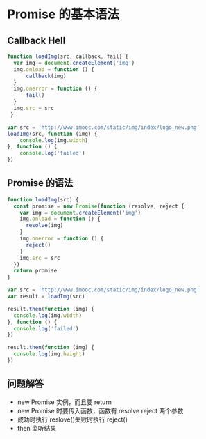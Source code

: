 # Promise 的基本语法

## Callback Hell

```JavaScript
function loadImg(src, callback, fail) {
  var img = document.createElement('img')
  img.onload = function () {
      callback(img)
  }
  img.onerror = function () {
      fail()
  }
  img.src = src
 }

var src = 'http://www.imooc.com/static/img/index/logo_new.png'
loadImg(src, function (img) {
    console.log(img.width)
}, function () {
    console.log('failed')
})
```

## Promise 的语法

```JavaScript
function loadImg(src) {
  const promise = new Promise(function (resolve, reject {
    var img = document.createElement('img')
    img.onload = function () {
      resolve(img)
    }
    img.onerror = function () {
      reject()
    }
    img.src = src
  })
  return promise
}

var src = 'http://www.imooc.com/static/img/index/logo_new.png'
var result = loadImg(src)

result.then(function (img) {
  console.log(img.width)
}, function () {
  console.log('failed')
})

result.then(function (img) {
  console.log(img.height)
})
```

## 问题解答

- new Promise 实例，而且要 return
- new Promise 时要传入函数，函数有 resolve reject 两个参数
- 成功时执行 reslove()失败时执行 reject()
- then 监听结果
